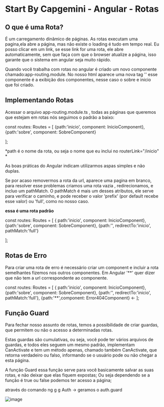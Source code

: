 # Start By Capgemini - Angular - Rotas

## O que é uma Rota?

É um carregamento dinâmico de páginas. As rotas executam uma pagina,ela abre a página, mas não existe o loading
é tudo em tempo real. Eu posso clicar em um link, se esse link for uma rota, ele abre automaticamente, sem que
faça com que o browser atualize a página, isso garante que o sistema em angular seja muito rápido.

Quando você trabalha com rotas no angular é criado um novo componente chamado:app-routing.module. No nosso html aparece uma nova tag '<router-outlet></router-outlet>' esse componente é a exibição dos componentes, nesse
caso o sobre e inicio que foi criado.

## Implementando Rotas

Acessar o arquivo app-routing.module.ts , todas as páginas que queremos que estejam em rotas nós seguimos o padrão a baixo:

const routes: Routes = [
  {path:'inicio', component: InicioComponent},
  {path:'sobre', component: SobreComponent}

];

*path é o nome da rota, ou seja o nome que eu inclui no routerLink="/inicio" *

As boas práticas do Angular indicam utilizarmos aspas simples e não duplas.

Se por acaso removermos a rota da url, aparece uma pagina em branco, para resolver esse problemas  criamos 
uma rota vazia , redirecionamos, e incluo um pathMatch. O pathMatch é mais um desses atributos, ele serve para verificar o caminho, e pode receber o valor 'prefix' (por default recebe esse valor) ou 'full', como no nosso caso.

**essa é uma rota padrão**

const routes: Routes = [
  { path:'inicio', component: InicioComponent},
  {path:'sobre', component: SobreComponent},
  {path:'', redirectTo:'inicio', pathMatch:'full'}

];

## Rotas de Erro

Para criar uma rota de erro é necessário criar um component e incluir a rota semelhantes fizemos nos outros 
componentes.
Em Angular '**' quer dizer que não tem a url correspondente ao componente.

const routes: Routes = [
  { path:'inicio', component: InicioComponent},
  {path:'sobre', component: SobreComponent},
  {path:'', redirectTo:'inicio', pathMatch:'full'},
  {path:'**',component: Error404Component} <-
];

## Função Guard

Para fechar nosso assunto de rotas, temos a possibilidade de criar guardas, que permitem ou não o acesso a determinadas rotas.

Estas guardas são cumulativas, ou seja, você pode ter vários arquivos de guardas, e todos eles seguem um mesmo padrão, implementam CanActivate e tem um método apenas, chamado também CanActivate, que retorna verdadeiro ou falso, informando se o usuário pode ou não chegar a esta página.


A função Guard essa função serve para você basicamente salvar as suas rotas, e não deixar que elas
fiquem expostas; Ou seja dependendo se a função é true ou false podemos ter acesso a página;

através do comando ng g g Auth  -> geramos o auth.guard

![image](https://user-images.githubusercontent.com/52088444/169629203-3e5f46a8-039f-4147-9e35-7a4bb239496b.png)
